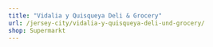 ```yaml
---
title: "Vidalia y Quisqueya Deli & Grocery"
url: /jersey-city/vidalia-y-quisqueya-deli-und-grocery/
shop: Supermarkt
---
```

